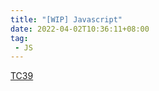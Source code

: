 ```yaml
---
title: "[WIP] Javascript"
date: 2022-04-02T10:36:11+08:00
tag:
 - JS
---
```


[TC39](https://github.com/tc39)
